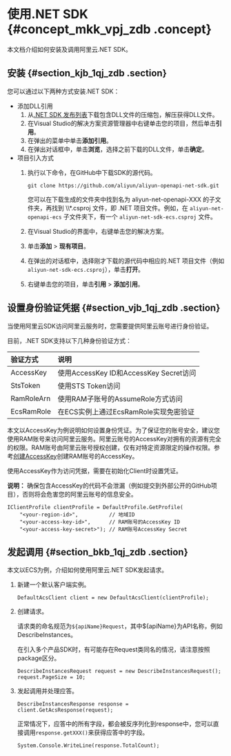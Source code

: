 # 使用.NET SDK {#concept_mkk_vpj_zdb .concept}

本文档介绍如何安装及调用阿里云.NET SDK。

## 安装 {#section_kjb_1qj_zdb .section}

您可以通过以下两种方式安装.NET SDK：

-   添加DLL引用
    1.  从[.NET SDK 发布列表](https://develop.aliyun.com/tools/sdk#/dotnet)下载包含DLL文件的压缩包，解压获得DLL文件。
    2.  在Visual Studio的解决方案资源管理器中右键单击您的项目，然后单击**引用**。
    3.  在弹出的菜单中单击**添加引用**。
    4.  在弹出对话框中，单击**浏览**，选择之前下载的DLL文件，单击**确定**。
-   项目引入方式
    1.  执行以下命令，在GitHub中下载SDK的源代码。

        ```
        git clone https://github.com/aliyun/aliyun-openapi-net-sdk.git
        ```

        您可以在下载生成的文件夹中找到名为 aliyun-net-openapi-XXX 的子文件夹，再找到 \\\\\*.csproj 文件，即 .NET 项目文件。例如，在 `aliyun-net-openapi-ecs` 子文件夹下，有一个 `aliyun-net-sdk-ecs.csproj` 文件。

    2.  在Visual Studio的界面中，右键单击您的解决方案。
    3.  单击**添加** \> **现有项目**。
    4.  在弹出的对话框中，选择刚才下载的源代码中相应的.NET 项目文件（例如 `aliyun-net-sdk-ecs.csproj`），单击**打开**。
    5.  右键单击您的项目，单击**引用** \> **添加引用**。

## 设置身份验证凭据 {#section_vjb_1qj_zdb .section}

当使用阿里云SDK访问阿里云服务时，您需要提供阿里云账号进行身份验证。

目前，.NET SDK支持以下几种身份验证方式：

|验证方式|说明|
|:---|:-|
|AccessKey|使用AccessKey ID和AccessKey Secret访问|
|StsToken|使用STS Token访问|
|RamRoleArn|使用RAM子账号的AssumeRole方式访问|
|EcsRamRole|在ECS实例上通过EcsRamRole实现免密验证|

本文以AccessKey为例说明如何设置身份凭证。为了保证您的账号安全，建议您使用RAM账号来访问阿里云服务。阿里云账号的AccessKey对拥有的资源有完全的权限。RAM账号由阿里云账号授权创建，仅有对特定资源限定的操作权限。参考[创建AccessKey](https://help.aliyun.com/document_detail/66453.html)创建RAM账号的AccessKey。

使用AccessKey作为访问凭据，需要在初始化Client时设置凭证。

**说明：** 确保包含AccessKey的代码不会泄漏（例如提交到外部公开的GitHub项目），否则将会危害您的阿里云账号的信息安全。

```
IClientProfile clientProfile = DefaultProfile.GetProfile(
    "<your-region-id>",          // 地域ID
    "<your-access-key-id>",      // RAM账号的AccessKey ID
    "<your-access-key-secret>"); // RAM账号AccessKey Secret
```

## 发起调用 {#section_bkb_1qj_zdb .section}

本文以ECS为例，介绍如何使用阿里云.NET SDK发起请求。

1.  新建一个默认客户端实例。

    ```
    DefaultAcsClient client = new DefaultAcsClient(clientProfile);
    ```

2.  创建请求。

    请求类的命名规范为`${apiName}Request`，其中$\{apiName\}为API名称，例如DescribeInstances。

    在引入多个产品SDK时，有可能存在Request类同名的情况，请注意按照package区分。

    ```
    DescribeInstancesRequest request = new DescribeInstancesRequest();
    request.PageSize = 10;
    ```

3.  发起调用并处理应答。

    ```
    DescribeInstancesResponse response = client.GetAcsResponse(request);
    ```

    正常情况下，应答中的所有字段，都会被反序列化到response中，您可以直接调用`response.getXXX()`来获得应答中的字段。

    ```
    System.Console.WriteLine(response.TotalCount);
    ```


